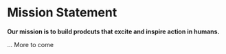 # Mission Statement

**Our mission is to build prodcuts that excite and inspire action in humans.**

... More to come

